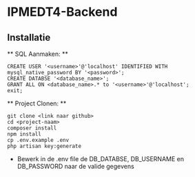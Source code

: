 # IPMEDT4-Backend


## Installatie

** SQL Aanmaken: **
```
CREATE USER '<username>'@'localhost' IDENTIFIED WITH mysql_native_password BY '<password>';
CREATE DATABSE '<database_name>';
GRANT ALL ON <database_name>.* to '<username>'@'localhost';
exit;
```

** Project Clonen: **
```
git clone <link naar github>
cd <project-naam>
composer install
npm install
cp .env.example .env
php artisan key:generate
```


- Bewerk in de .env file de DB_DATABSE, DB_USERNAME en DB_PASSWORD naar de valide gegevens
